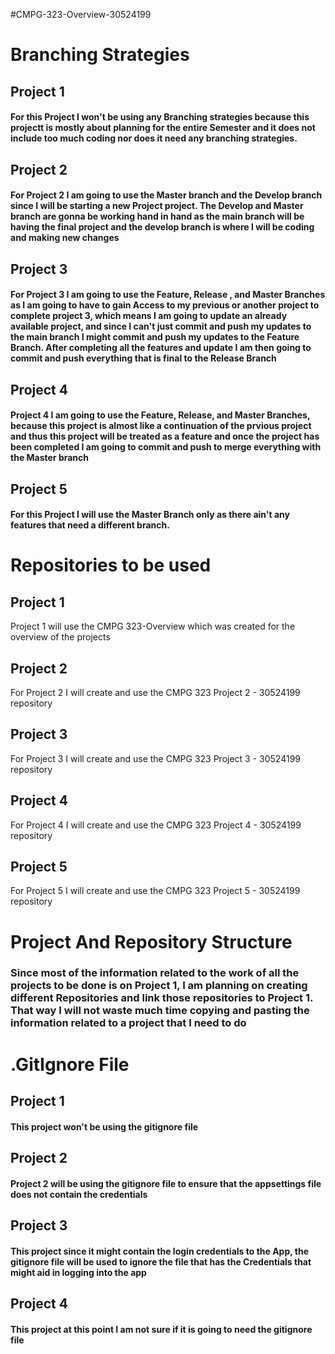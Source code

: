 #CMPG-323-Overview-30524199

# Branching Strategies
## Project 1
  #### For this Project I won't be using any Branching strategies because this projectt is mostly about planning for the entire Semester and it does not include too much coding nor does it need any branching strategies.

## Project 2
  #### For Project 2 I am going to use the Master branch and the Develop branch since I will be starting a new Project project. The Develop and Master branch are gonna be working hand in hand as the main branch will be having the final project and the develop branch is where I will be coding and making new changes

## Project 3
  #### For Project 3 I am going to use the Feature, Release , and Master Branches as I am going to have to gain Access to my previous or another project to complete project 3, which means I am going to update an already available project, and since I can't just commit and push my updates to the main branch I might commit and push my updates to the Feature Branch. After completing all the features and update I am then going to commit and push everything that is final to the Release Branch
  
## Project 4
  #### Project 4 I am going to use the Feature, Release, and Master Branches, because this project is almost like a continuation of the prvious project and thus this project will be treated as a feature and once the project has been completed I am going to commit and push to merge everything with the Master branch 

## Project 5

  #### For this Project I will use the Master Branch only as there ain't any features that need a different branch.

# Repositories to be used

## Project 1
  
  Project 1 will use the CMPG 323-Overview which was created for the overview of the projects
  
## Project 2
   For Project 2 I will create and use the CMPG 323 Project 2 - 30524199 repository 
  
  
## Project 3
  
   For Project 3 I will create and use the CMPG 323 Project 3 - 30524199 repository
  
  
## Project 4
  
   For Project 4 I will create and use the CMPG 323 Project 4 - 30524199 repository

## Project 5
  
   For Project 5 I will create and use the CMPG 323 Project 5 - 30524199 repository
  
  
# Project And Repository Structure
  
### Since most of the information related to the work of all the projects to be done is on Project 1, I am planning on creating different Repositories and link those repositories to Project 1. That way I will not waste much time copying and pasting the information related to a project that I need to do
  
  
# .GitIgnore File

## Project 1
  #### This project won't be using the gitignore file
## Project 2
  #### Project 2 will be using the gitignore file to ensure that the appsettings file does not contain the credentials 
## Project 3
  #### This project since it might contain the login credentials to the App, the gitignore file will be used to ignore the file that has the Credentials that might aid in logging into the app
## Project 4
  #### This project at this point I am not sure if it is going to need the gitignore file
##

